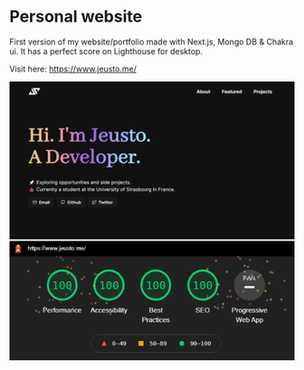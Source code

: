# Personal website

First version of my website/portfolio made with Next.js, Mongo DB & Chakra ui. It has a perfect score on Lighthouse for desktop.

Visit here: https://www.jeusto.me/

![demo](public/demo.png)
![lighthouse](public/lighthouse.png)

